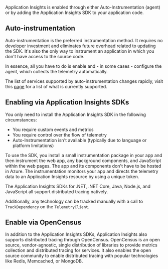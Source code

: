 
Application Insights is enabled through either Auto-Instrumentation (agent) or by adding the Application Insights SDK to your application code.

## Auto-instrumentation

Auto-instrumentation is the preferred instrumentation method. It requires no developer investment and eliminates future overhead related to updating the SDK. It's also the only way to instrument an application in which you don't have access to the source code.

In essence, all you have to do is enable and - in some cases - configure the agent, which collects the telemetry automatically.

The list of services supported by auto-instrumentation changes rapidly, visit this [page](https://learn.microsoft.com/en-us/azure/azure-monitor/app/codeless-overview#supported-environments-languages-and-resource-providers) for a list of what is currently supported.

## Enabling via Application Insights SDKs

You only need to install the Application Insights SDK in the following circumstances:

* You require custom events and metrics
* You require control over the flow of telemetry
* Auto-Instrumentation isn't available (typically due to language or platform limitations)

To use the SDK, you install a small instrumentation package in your app and then instrument the web app, any background components, and JavaScript within the web pages. The app and its components don't have to be hosted in Azure. The instrumentation monitors your app and directs the telemetry data to an Application Insights resource by using a unique token.

The Application Insights SDKs for .NET, .NET Core, Java, Node.js, and JavaScript all support distributed tracing natively.

Additionally, any technology can be tracked manually with a call to `TrackDependency` on the `TelemetryClient`.

## Enable via OpenCensus

In addition to the Application Insights SDKs, Application Insights also supports distributed tracing through OpenCensus. OpenCensus is an open source, vendor-agnostic, single distribution of libraries to provide metrics collection and distributed tracing for services. It also enables the open source community to enable distributed tracing with popular technologies like Redis, Memcached, or MongoDB.
